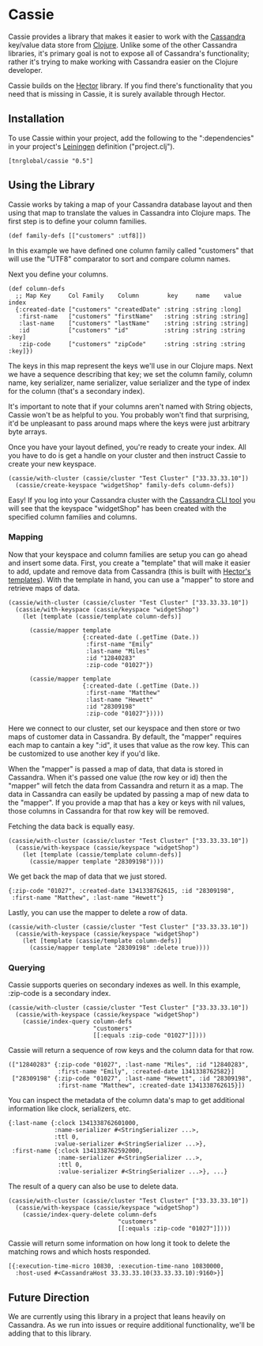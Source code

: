 Cassie
======

Cassie provides a library that makes it easier to work with the
[Cassandra](http://cassandra.apache.org/) key/value data store from
[Clojure](http://clojure.org/). Unlike some of the other Cassandra
libraries, it's primary goal is not to expose all of Cassandra's
functionality; rather it's trying to make working with Cassandra
easier on the Clojure developer.

Cassie builds on the [Hector](http://wiki.apache.org/cassandra/Hector)
library. If you find there's functionality that you need that is
missing in Cassie, it is surely available through Hector.

Installation
------------

To use Cassie within your project, add the following to the
":dependencies" in your project's
[Leiningen](https://github.com/technomancy/leiningen/) definition
("project.clj").

    [tnrglobal/cassie "0.5"]

Using the Library
-----------------

Cassie works by taking a map of your Cassandra database layout and
then using that map to translate the values in Cassandra into Clojure
maps. The first step is to define your column families.

    (def family-defs [["customers" :utf8]])

In this example we have defined one column family called "customers"
that will use the "UTF8" comparator to sort and compare column names.

Next you define your columns.

    (def column-defs
	  ;; Map Key     Col Family    Column        key     name    value   index
      {:created-date ["customers" "createdDate" :string :string :long]
	   :first-name   ["customers" "firstName"   :string :string :string]
	   :last-name    ["customers" "lastName"    :string :string :string]
	   :id           ["customers" "id"          :string :string :string :key]
	   :zip-code     ["customers" "zipCode"     :string :string :string :key]})

The keys in this map represent the keys we'll use in our Clojure
maps. Next we have a sequence describing that key; we set the column
family, column name, key serializer, name serializer, value serializer
and the type of index for the column (that's a secondary index).

It's important to note that if your columns aren't named with String
objects, Cassie won't be as helpful to you. You probably won't find
that surprising, it'd be unpleasant to pass around maps where the keys
were just arbitrary byte arrays.

Once you have your layout defined, you're ready to create your
index. All you have to do is get a handle on your cluster and then
instruct Cassie to create your new keyspace.

    (cassie/with-cluster (cassie/cluster "Test Cluster" ["33.33.33.10"])
	  (cassie/create-keyspace "widgetShop" family-defs column-defs))

Easy! If you log into your Cassandra cluster with the
[Cassandra CLI tool](http://wiki.apache.org/cassandra/CassandraCli)
you will see that the keyspace "widgetShop" has been created with the
specified column families and columns.

### Mapping

Now that your keyspace and column families are setup you can go ahead
and insert some data. First, you create a "template" that will make it
easier to add, update and remove data from Cassandra (this is built
with
[Hector's templates](http://www.nervestaple.com/hector/me/prettyprint/cassandra/service/template/ColumnFamilyTemplate.html)). With
the template in hand, you can use a "mapper" to store and retrieve
maps of data.

    (cassie/with-cluster (cassie/cluster "Test Cluster" ["33.33.33.10"])
      (cassie/with-keyspace (cassie/keyspace "widgetShop")
	    (let [template (cassie/template column-defs)]

          (cassie/mapper template
			             {:created-date (.getTime (Date.))
		                  :first-name "Emily"
						  :last-name "Miles"
						  :id "12840283"
						  :zip-code "01027"})

		  (cassie/mapper template
		                 {:created-date (.getTime (Date.))
		                  :first-name "Matthew"
						  :last-name "Hewett"
						  :id "28309198"
						  :zip-code "01027"}))))

Here we connect to our cluster, set our keyspace and then store or two
maps of customer data in Cassandra. By default, the "mapper" requires
each map to cantain a key ":id", it uses that value as the row
key. This can be customized to use another key if you'd like.

When the "mapper" is passed a map of data, that data is stored in
Cassandra. When it's passed one value (the row key or id) then the
"mapper" will fetch the data from Cassandra and return it as a
map. The data in Cassandra can easily be updated by passing a map of
new data to the "mapper". If you provide a map that has a key or keys
with nil values, those columns in Cassandra for that row key will be
removed.

Fetching the data back is equally easy.

    (cassie/with-cluster (cassie/cluster "Test Cluster" ["33.33.33.10"])
      (cassie/with-keyspace (cassie/keyspace "widgetShop")
	    (let [template (cassie/template column-defs)]
		  (cassie/mapper template "28309198"))))

We get back the map of data that we just stored.

    {:zip-code "01027", :created-date 1341338762615, :id "28309198",
	 :first-name "Matthew", :last-name "Hewett"}

Lastly, you can use the mapper to delete a row of data.

    (cassie/with-cluster (cassie/cluster "Test Cluster" ["33.33.33.10"])
      (cassie/with-keyspace (cassie/keyspace "widgetShop")
	    (let [template (cassie/template column-defs)]
		  (cassie/mapper template "28309198" :delete true))))

### Querying

Cassie supports queries on secondary indexes as well. In this example,
:zip-code is a secondary index.

    (cassie/with-cluster (cassie/cluster "Test Cluster" ["33.33.33.10"])
      (cassie/with-keyspace (cassie/keyspace "widgetShop")
	    (cassie/index-query column-defs
	                        "customers"
                            [[:equals :zip-code "01027"]])))

Cassie will return a sequence of row keys and the column data for that
row.

    (["12840283" {:zip-code "01027", :last-name "Miles", :id "12840283",
	              :first-name "Emily", :created-date 1341338762582}]
	 ["28309198" {:zip-code "01027", :last-name "Hewett", :id "28309198",
	              :first-name "Matthew", :created-date 1341338762615}])

You can inspect the metadata of the column data's map to get
additional information like clock, serializers, etc.

    {:last-name {:clock 1341338762601000,
	             :name-serializer #<StringSerializer ...>,
				 :ttl 0,
				 :value-serializer #<StringSerializer ...>},
	 :first-name {:clock 1341338762592000,
	              :name-serializer #<StringSerializer ...>,
				  :ttl 0,
				  :value-serializer #<StringSerializer ...>}, ...}

The result of a query can also be use to delete data.

    (cassie/with-cluster (cassie/cluster "Test Cluster" ["33.33.33.10"])
      (cassie/with-keyspace (cassie/keyspace "widgetShop")
	    (cassie/index-query-delete column-defs
		                           "customers"
                                   [[:equals :zip-code "01027"]])))

Cassie will return some information on how long it took to delete the
matching rows and which hosts responded.

    [{:execution-time-micro 10830, :execution-time-nano 10830000,
	  :host-used #<CassandraHost 33.33.33.10(33.33.33.10):9160>}]

Future Direction
----------------

We are currently using this library in a project that leans heavily on
Cassandra. As we run into issues or require additional functionality,
we'll be adding that to this library.
